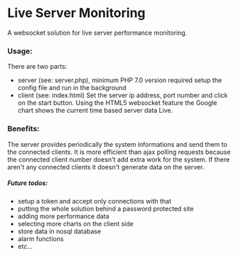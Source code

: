 # Live Server Monitoring

A websocket solution for live server performance monitoring.

### Usage:
There are two parts:
- server (see: server.php), minimum PHP 7.0 version required
setup the config file and run in the background
- client (see: index.html)
Set the server ip address, port number and click on the start button. Using the HTML5 websocket feature
the Google chart shows the current time based server data Live.

### Benefits:
The server provides periodically the system informations and send them to the connected clients.
It is more efficient than ajax polling requests because the connected client number doesn't add extra work for the system.
If there aren't any connected clients it doesn't generate data on the server.

##### Future todos:
- setup a token and accept only connections with that
- putting the whole solution behind a password protected site
- adding more performance data
- selecting more charts on the client side
- store data in nosql database
- alarm functions
- etc...